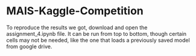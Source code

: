 # MAIS-Kaggle-Competition

To reproduce the results we got, download and open the assignment_4.ipynb file. It can be run from top to bottom, though certain cells may not be needed, like the one that loads a previously saved model from google drive.
